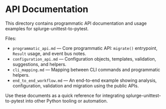# API Documentation

This directory contains programmatic API documentation and usage examples for splurge-unittest-to-pytest.

Files:

- `programmatic_api.md` — Core programmatic API: `migrate()` entrypoint, `Result` usage, and event bus notes.
- `configuration_api.md` — Configuration objects, templates, validation, suggestions, and helpers.
- `cli_mapping.md` — Mapping between CLI commands and programmatic helpers.
- `end_to_end_workflow.md` — An end-to-end example showing analysis, configuration, validation and migration using the public APIs.

Use these documents as a quick reference for integrating splurge-unittest-to-pytest into other Python tooling or automation.